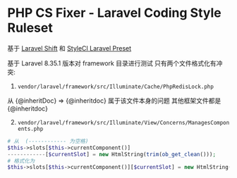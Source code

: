 # PHP CS Fixer - Laravel Coding Style Ruleset

基于 [Laravel Shift](https://gist.github.com/laravel-shift/cab527923ed2a109dda047b97d53c200) 和 [StyleCI Laravel Preset](https://docs.styleci.io/presets#laravel)

基于 Laravel 8.35.1 版本对 framework 目录进行测试 只有两个文件格式化有冲突:
1. `vendor/laravel/framework/src/Illuminate/Cache/PhpRedisLock.php`

从 {@inheritDoc} => {@inheritdoc} 属于该文件本身的问题 其他框架文件都是 {@inheritdoc}

2.  `vendor/laravel/framework/src/Illuminate/View/Concerns/ManagesComponents.php`

```php
# 从  (------------ 为空格)
$this->slots[$this->currentComponent()]
------------[$currentSlot] = new HtmlString(trim(ob_get_clean()));
# 格式化为
$this->slots[$this->currentComponent()][$currentSlot] = new HtmlString(trim(ob_get_clean()));
```
